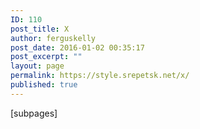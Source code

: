 ```yaml
---
ID: 110
post_title: X
author: ferguskelly
post_date: 2016-01-02 00:35:17
post_excerpt: ""
layout: page
permalink: https://style.srepetsk.net/x/
published: true
---
```

[subpages]